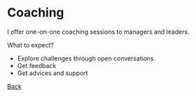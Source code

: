 # Coaching

I offer one-on-one coaching sessions to managers and leaders.

What to expect?

- Explore challenges through open conversations
- Get feedback
- Get advices and support

[Back](/)
